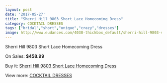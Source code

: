 ```yaml
---
layout: post
date: '2017-05-27'
title: "Sherri Hill 9803 Short Lace Homecoming Dress"
category: COCKTAIL DRESSES
tags: ["bridal","short","unique","crazy","dresses"]
image: http://www.eudances.com/4038-thickbox_default/sherri-hill-9803-short-lace-homecoming-dress.jpg
---
```

Sherri Hill 9803 Short Lace Homecoming Dress

On Sales: **$458.99**
<a href="https://www.eudances.com/en/cocktail-dresses/1354-sherri-hill-9803-short-lace-homecoming-dress.html"><amp-img layout="responsive" width="600" height="600" src="//www.eudances.com/4038-thickbox_default/sherri-hill-9803-short-lace-homecoming-dress.jpg" alt="Sherri Hill 9803 Short Lace Homecoming Dress 0" /></a>
<a href="https://www.eudances.com/en/cocktail-dresses/1354-sherri-hill-9803-short-lace-homecoming-dress.html"><amp-img layout="responsive" width="600" height="600" src="//www.eudances.com/4041-thickbox_default/sherri-hill-9803-short-lace-homecoming-dress.jpg" alt="Sherri Hill 9803 Short Lace Homecoming Dress 1" /></a>
<a href="https://www.eudances.com/en/cocktail-dresses/1354-sherri-hill-9803-short-lace-homecoming-dress.html"><amp-img layout="responsive" width="600" height="600" src="//www.eudances.com/4040-thickbox_default/sherri-hill-9803-short-lace-homecoming-dress.jpg" alt="Sherri Hill 9803 Short Lace Homecoming Dress 2" /></a>
<a href="https://www.eudances.com/en/cocktail-dresses/1354-sherri-hill-9803-short-lace-homecoming-dress.html"><amp-img layout="responsive" width="600" height="600" src="//www.eudances.com/4039-thickbox_default/sherri-hill-9803-short-lace-homecoming-dress.jpg" alt="Sherri Hill 9803 Short Lace Homecoming Dress 3" /></a>

Buy it: [Sherri Hill 9803 Short Lace Homecoming Dress](https://www.eudances.com/en/cocktail-dresses/1354-sherri-hill-9803-short-lace-homecoming-dress.html "Sherri Hill 9803 Short Lace Homecoming Dress")

View more: [COCKTAIL DRESSES](https://www.eudances.com/en/14-cocktail-dresses "COCKTAIL DRESSES")
